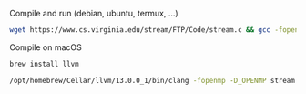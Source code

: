 Compile and run (debian, ubuntu, termux, ...)
```bash
wget https://www.cs.virginia.edu/stream/FTP/Code/stream.c && gcc -fopenmp -D_OPENMP stream.c -O3 -o stream -DNTIMES=100 && ./stream
```

Compile on macOS

```bash
brew install llvm
```

```bash
/opt/homebrew/Cellar/llvm/13.0.0_1/bin/clang -fopenmp -D_OPENMP stream.c -O3 -o stream -L/opt/homebrew/Cellar/libomp/13.0.0/lib
```
